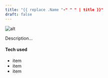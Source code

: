```yaml
---
title: "{{ replace .Name "-" " " | title }}"
draft: false
---
```


![alt](//via.placeholder.com/640x150)

Description...

#### Tech used

* item
* item
* item